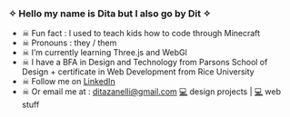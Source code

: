 ### ✧ Hello my name is Dita but I also go by Dit ✧

- ☠ Fun fact : I used to teach kids how to code through Minecraft
- ☠ Pronouns : they / them
- ☠ I’m currently learning Three.js and WebGl
- ☠ I have a BFA in Design and Technology from Parsons School of Design + certificate in Web Development from Rice University
- ☠ Follow me on [LinkedIn](www.linkedin.com/in/dita-zanelli)
- ☠ Or email me at : ditazanelli@gmail.com
[💻](https://ditzit.com) design projects | [💻](https://ditazan.github.io/webdev_portfolio/) web stuff

